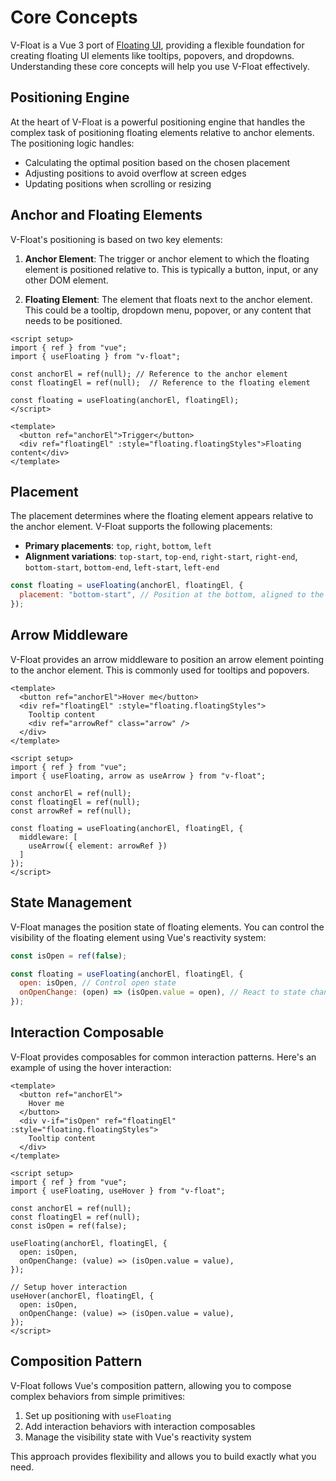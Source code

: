 # Core Concepts

V-Float is a Vue 3 port of [Floating UI](https://floating-ui.com/), providing a flexible foundation for creating floating UI elements like tooltips, popovers, and dropdowns. Understanding these core concepts will help you use V-Float effectively.

## Positioning Engine

At the heart of V-Float is a powerful positioning engine that handles the complex task of positioning floating elements relative to anchor elements. The positioning logic handles:

- Calculating the optimal position based on the chosen placement
- Adjusting positions to avoid overflow at screen edges
- Updating positions when scrolling or resizing

## Anchor and Floating Elements

V-Float's positioning is based on two key elements:

1. **Anchor Element**: The trigger or anchor element to which the floating element is positioned relative to. This is typically a button, input, or any other DOM element.

2. **Floating Element**: The element that floats next to the anchor element. This could be a tooltip, dropdown menu, popover, or any content that needs to be positioned.

```vue
<script setup>
import { ref } from "vue";
import { useFloating } from "v-float";

const anchorEl = ref(null); // Reference to the anchor element
const floatingEl = ref(null);  // Reference to the floating element

const floating = useFloating(anchorEl, floatingEl);
</script>

<template>
  <button ref="anchorEl">Trigger</button>
  <div ref="floatingEl" :style="floating.floatingStyles">Floating content</div>
</template>
```

## Placement

The placement determines where the floating element appears relative to the anchor element. V-Float supports the following placements:

- **Primary placements**: `top`, `right`, `bottom`, `left`
- **Alignment variations**: `top-start`, `top-end`, `right-start`, `right-end`, `bottom-start`, `bottom-end`, `left-start`, `left-end`

```js
const floating = useFloating(anchorEl, floatingEl, {
  placement: "bottom-start", // Position at the bottom, aligned to the start
});
```

## Arrow Middleware

V-Float provides an arrow middleware to position an arrow element pointing to the anchor element. This is commonly used for tooltips and popovers.

```vue
<template>
  <button ref="anchorEl">Hover me</button>
  <div ref="floatingEl" :style="floating.floatingStyles">
    Tooltip content
    <div ref="arrowRef" class="arrow" />
  </div>
</template>

<script setup>
import { ref } from "vue";
import { useFloating, arrow as useArrow } from "v-float";

const anchorEl = ref(null);
const floatingEl = ref(null);
const arrowRef = ref(null);

const floating = useFloating(anchorEl, floatingEl, {
  middleware: [
    useArrow({ element: arrowRef })
  ]
});
</script>
```

## State Management

V-Float manages the position state of floating elements. You can control the visibility of the floating element using Vue's reactivity system:

```js
const isOpen = ref(false);

const floating = useFloating(anchorEl, floatingEl, {
  open: isOpen, // Control open state
  onOpenChange: (open) => (isOpen.value = open), // React to state changes
});
```

## Interaction Composable

V-Float provides composables for common interaction patterns. Here's an example of using the hover interaction:

```vue
<template>
  <button ref="anchorEl">
    Hover me
  </button>
  <div v-if="isOpen" ref="floatingEl" :style="floating.floatingStyles">
    Tooltip content
  </div>
</template>

<script setup>
import { ref } from "vue";
import { useFloating, useHover } from "v-float";

const anchorEl = ref(null);
const floatingEl = ref(null);
const isOpen = ref(false);

useFloating(anchorEl, floatingEl, {
  open: isOpen,
  onOpenChange: (value) => (isOpen.value = value),
});

// Setup hover interaction
useHover(anchorEl, floatingEl, {
  open: isOpen,
  onOpenChange: (value) => (isOpen.value = value),
});
</script>
```

## Composition Pattern

V-Float follows Vue's composition pattern, allowing you to compose complex behaviors from simple primitives:

1. Set up positioning with `useFloating`
2. Add interaction behaviors with interaction composables
3. Manage the visibility state with Vue's reactivity system

This approach provides flexibility and allows you to build exactly what you need.
